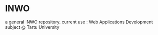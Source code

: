 INWO
====

a general INWO repository. current use : Web Applications Development subject @ Tartu University
